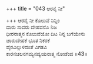 +++
title = "043 ಆರನೈ ನೀ"

+++
ಆರನೈ ನೀ ಕೊಲುವೆ ನಿನ್ನಿಂ  
ದಾರು ಸಾವರು ದೇಹವನೊ ನಿಜ  
ಧೀರನಾತ್ಮನ ಕೊಲುವೆಯೋ ದಿಟ ನಿನ್ನ ಬಗೆಯೇನು  
ಚಾರುದೇಹಕೆ ಭೂತ ನಿಕರಕೆ  
ವೈರವಿಲ್ಲುಳಿದಂತೆ ವಿಗತವಿ  
ಕಾರನಚಲನಗಮ್ಯನದ್ವಯನಾತ್ಮ ನೋಡೆಂದ      ॥43॥